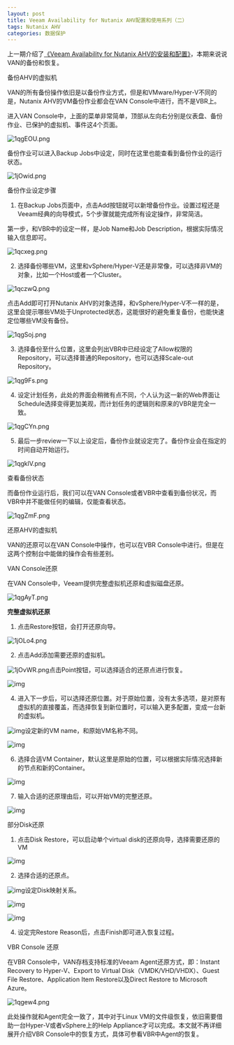```yaml
---
layout: post
title: Veeam Availability for Nutanix AHV配置和使用系列（二）
tags: Nutanix AHV
categories: 数据保护
---
```


上一期介绍了[《Veeam Availability for Nutanix AHV的安装和配置》](http://mp.weixin.qq.com/s?__biz=MzU4NzA1MTk2Mg==&mid=2247483910&idx=1&sn=fc9effdd1355334ca52380e518a2ab73&chksm=fdf0a4d3ca872dc5d653cf1c7f78b8f7363a3df3c1f1409ce2f5a4c06eca4fac866eaff1b00c&scene=21#wechat_redirect)，本期来说说VAN的备份和恢复。

备份AHV的虚拟机

VAN的所有备份操作依旧是以备份作业方式，但是和VMware/Hyper-V不同的是，Nutanix AHV的VM备份作业都会在VAN Console中进行，而不是VBR上。

进入VAN Console中，上面的菜单非常简单，顶部从左向右分别是仪表盘、备份作业、已保护的虚拟机、事件这4个页面。

![1qgEOU.png](https://s2.ax1x.com/2020/02/13/1qgEOU.png)

备份作业可以进入Backup Jobs中设定，同时在这里也能查看到备份作业的运行状态。

![1jOwid.png](https://s2.ax1x.com/2020/02/14/1jOwid.png)

备份作业设定步骤

1. 在Backup Jobs页面中，点击Add按钮就可以新增备份作业。设置过程还是Veeam经典的向导模式，5个步骤就能完成所有设定操作，非常简洁。

第一步，和VBR中的设定一样，是Job Name和Job Description，根据实际情况输入信息即可。

![1qcxeg.png](https://s2.ax1x.com/2020/02/13/1qcxeg.png)

2. 选择备份哪些VM，这里和vSphere/Hyper-V还是非常像，可以选择非VM的对象，比如一个Host或者一个Cluster。

![1qczwQ.png](https://s2.ax1x.com/2020/02/13/1qczwQ.png)

点击Add即可打开Nutanix AHV的对象选择，和vSphere/Hyper-V不一样的是，这里会提示哪些VM处于Unprotected状态，这能很好的避免重复备份，也能快速定位哪些VM没有备份。

![1qgSoj.png](https://s2.ax1x.com/2020/02/13/1qgSoj.png)

3. 选择备份至什么位置，这里会列出VBR中已经设定了Allow权限的Repository，可以选择普通的Repository，也可以选择Scale-out Repository。

![1qg9Fs.png](https://s2.ax1x.com/2020/02/13/1qg9Fs.png)

4. 设定计划任务，此处的界面会稍微有点不同，个人认为这一新的Web界面让Schedule选择变得更加美观，而计划任务的逻辑则和原来的VBR是完全一致。

![1qgCYn.png](https://s2.ax1x.com/2020/02/13/1qgCYn.png)

5. 最后一步review一下以上设定后，备份作业就设定完了。备份作业会在指定的时间自动开始运行。

![1qgklV.png](https://s2.ax1x.com/2020/02/13/1qgklV.png)

查看备份状态

而备份作业运行后，我们可以在VAN Console或者VBR中查看到备份状况，而VBR中并不能做任何的编辑，仅能查看状态。

![1qgZmF.png](https://s2.ax1x.com/2020/02/13/1qgZmF.png)

还原AHV的虚拟机

VAN的还原可以在VAN Console中操作，也可以在VBR Console中进行。但是在这两个控制台中能做的操作会有些差别。

VAN Console还原

在VAN Console中，Veeam提供完整虚拟机还原和虚拟磁盘还原。

![1qgAyT.png](https://s2.ax1x.com/2020/02/13/1qgAyT.png)

**完整虚拟机还原**

1. 点击Restore按钮，会打开还原向导。

![1jOLo4.png](https://s2.ax1x.com/2020/02/14/1jOLo4.png)

2. 点击Add添加需要还原的虚拟机。

![1jOvWR.png](https://s2.ax1x.com/2020/02/14/1jOvWR.png)点击Point按钮，可以选择适合的还原点进行恢复。

![img](https://mmbiz.qlogo.cn/mmbiz_png/FEtXyGtyIU1FFJRAsVxib1Wc56RcicouEoSdoztgwh9ZvGoSMY7yIPHHnyWSSLnjlUAH8g1JCNpWCxll5H2R91pw/640?wx_fmt=png)

4. 进入下一步后，可以选择还原位置。对于原始位置，没有太多选项，是对原有虚拟机的直接覆盖，而选择恢复到新位置时，可以输入更多配置，变成一台新的虚拟机。

![img](https://mmbiz.qlogo.cn/mmbiz_png/FEtXyGtyIU1FFJRAsVxib1Wc56RcicouEo6QS4nRBRDyolzfbsVntg1JCDgI3hSBQiafFPaLDUGeSuPYg6l88lahA/640?wx_fmt=png)设定新的VM name，和原始VM名称不同。

![img](https://mmbiz.qlogo.cn/mmbiz_png/FEtXyGtyIU1FFJRAsVxib1Wc56RcicouEopnDxJvLtCq5tLUSJoVU9FZibxhzTVeqKxEaelndRwy34mJuiaic9G15zA/640?wx_fmt=png)

6. 选择合适VM Container，默认这里是原始的位置，可以根据实际情况选择新的节点和新的Container。

![img](https://mmbiz.qlogo.cn/mmbiz_png/FEtXyGtyIU1FFJRAsVxib1Wc56RcicouEol4RQE5teawxEYRXNObpqlicS6k6YMIkNmH2SkU8aOLWlUJA5QibYcd4Q/640?wx_fmt=png)

7. 输入合适的还原理由后，可以开始VM的完整还原。

![img](https://mmbiz.qlogo.cn/mmbiz_png/FEtXyGtyIU1FFJRAsVxib1Wc56RcicouEoLOXDZQmichAWCda577qeZHgibOvOnIJUtrW6W8LWIFkIiccSicxVt80K5Q/640?wx_fmt=png)

部分Disk还原

1. 点击Disk Restore，可以启动单个virtual disk的还原向导，选择需要还原的VM

![img](https://mmbiz.qlogo.cn/mmbiz_png/FEtXyGtyIU1FFJRAsVxib1Wc56RcicouEo04EYjZ7q8hen8X2Wak6QQCCERia7yDC357YPbjObFUCKBR6LOI2vmQQ/640?wx_fmt=png)

2. 选择合适的还原点。

![img](https://mmbiz.qlogo.cn/mmbiz_png/FEtXyGtyIU1FFJRAsVxib1Wc56RcicouEo7QZFicHfF64huyrOQaek0ZB8kiaLG1eicEIecuCZyFiccCViaBNzXBfKfDQ/640?wx_fmt=png)设定Disk映射关系。

![img](https://mmbiz.qlogo.cn/mmbiz_png/FEtXyGtyIU1FFJRAsVxib1Wc56RcicouEo08G1r7ouEMxwicjY85osKibzxuCUpLe8KcFxJjLJVfOkYFibICP45HYCA/640?wx_fmt=png)

![img](https://mmbiz.qlogo.cn/mmbiz_png/FEtXyGtyIU1FFJRAsVxib1Wc56RcicouEoibyysicT8RhlmXlTdic9fwibHKJsVsrribHZJJvgInq2AU8s1yzIXH4f3BQ/640?wx_fmt=png)

4. 设定完Restore Reason后，点击Finish即可进入恢复过程。

VBR Console 还原

在VBR Console中，VAN存档支持标准的Veeam Agent还原方式，即：Instant Recovery to Hyper-V、Export to Virtual Disk（VMDK/VHD/VHDX）、Guest File Restore、Application Item Restore以及Direct Restore to Microsoft Azure。

![1qgew4.png](https://s2.ax1x.com/2020/02/13/1qgew4.png)

此处操作就和Agent完全一致了，其中对于Linux VM的文件级恢复，依旧需要借助一台Hyper-V或者vSphere上的Help Appliance才可以完成。本文就不再详细展开介绍VBR Console中的恢复方式，具体可参看VBR中Agent的恢复。

